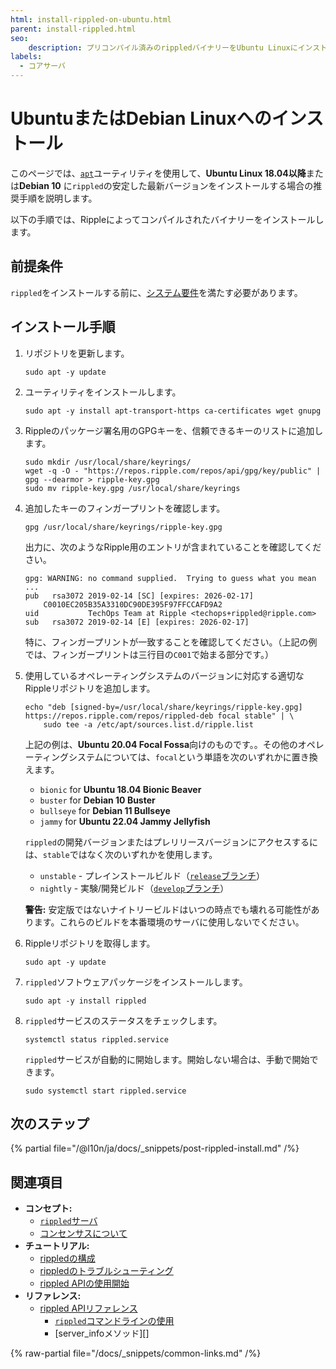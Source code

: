 ```yaml
---
html: install-rippled-on-ubuntu.html
parent: install-rippled.html
seo:
    description: プリコンパイル済みのrippledバイナリーをUbuntu Linuxにインストールします。
labels:
  - コアサーバ
---
```

# UbuntuまたはDebian Linuxへのインストール

このページでは、[`apt`](https://ubuntu.com/server/docs)ユーティリティを使用して、**Ubuntu Linux 18.04以降**または**Debian 10** に`rippled`の安定した最新バージョンをインストールする場合の推奨手順を説明します。

以下の手順では、Rippleによってコンパイルされたバイナリーをインストールします。


## 前提条件

`rippled`をインストールする前に、[システム要件](system-requirements.md)を満たす必要があります。


## インストール手順

1. リポジトリを更新します。

    ```
    sudo apt -y update
    ```

2. ユーティリティをインストールします。

    ```
    sudo apt -y install apt-transport-https ca-certificates wget gnupg
    ```

3. Rippleのパッケージ署名用のGPGキーを、信頼できるキーのリストに追加します。

    ```
    sudo mkdir /usr/local/share/keyrings/
    wget -q -O - "https://repos.ripple.com/repos/api/gpg/key/public" | gpg --dearmor > ripple-key.gpg
    sudo mv ripple-key.gpg /usr/local/share/keyrings
    ```

4. 追加したキーのフィンガープリントを確認します。

    ```
    gpg /usr/local/share/keyrings/ripple-key.gpg
    ```

   出力に、次のようなRipple用のエントリが含まれていることを確認してください。

    ```
    gpg: WARNING: no command supplied.  Trying to guess what you mean ...
    pub   rsa3072 2019-02-14 [SC] [expires: 2026-02-17]
        C0010EC205B35A3310DC90DE395F97FFCCAFD9A2
    uid           TechOps Team at Ripple <techops+rippled@ripple.com>
    sub   rsa3072 2019-02-14 [E] [expires: 2026-02-17]
    ```

   特に、フィンガープリントが一致することを確認してください。（上記の例では、フィンガープリントは三行目の`C001`で始まる部分です。）

5. 使用しているオペレーティングシステムのバージョンに対応する適切なRippleリポジトリを追加します。

    ```
    echo "deb [signed-by=/usr/local/share/keyrings/ripple-key.gpg] https://repos.ripple.com/repos/rippled-deb focal stable" | \
        sudo tee -a /etc/apt/sources.list.d/ripple.list
    ```

   上記の例は、**Ubuntu 20.04 Focal Fossa**向けのものです。。その他のオペレーティングシステムについては、`focal`という単語を次のいずれかに置き換えます。

    - `bionic` for **Ubuntu 18.04 Bionic Beaver**
    - `buster` for **Debian 10 Buster**
    - `bullseye` for **Debian 11 Bullseye**
    - `jammy` for **Ubuntu 22.04 Jammy Jellyfish**

   `rippled`の開発バージョンまたはプレリリースバージョンにアクセスするには、`stable`ではなく次のいずれかを使用します。

   - `unstable` - プレインストールビルド（[`release`ブランチ](https://github.com/XRPLF/rippled/tree/release)）
   - `nightly` - 実験/開発ビルド（[`develop`ブランチ](https://github.com/XRPLF/rippled/tree/develop)）

   **警告:** 安定版ではないナイトリービルドはいつの時点でも壊れる可能性があります。これらのビルドを本番環境のサーバに使用しないでください。

6. Rippleリポジトリを取得します。

    ```
    sudo apt -y update
    ```

7. `rippled`ソフトウェアパッケージをインストールします。

    ```
    sudo apt -y install rippled
    ```

8. `rippled`サービスのステータスをチェックします。

    ```
    systemctl status rippled.service
    ```

   `rippled`サービスが自動的に開始します。開始しない場合は、手動で開始できます。

    ```
    sudo systemctl start rippled.service
    ```

## 次のステップ

{% partial file="/@l10n/ja/docs/_snippets/post-rippled-install.md" /%}



## 関連項目

- **コンセプト:**
    - [`rippled`サーバ](../../concepts/networks-and-servers/index.md)
    - [コンセンサスについて](../../concepts/consensus-protocol/index.md)
- **チュートリアル:**
    - [rippledの構成](../configuration/index.md)
    - [rippledのトラブルシューティング](../troubleshooting/index.md)
    - [rippled APIの使用開始](../../tutorials/http-websocket-apis/get-started.md)
- **リファレンス:**
    - [rippled APIリファレンス](../../references/http-websocket-apis/index.md)
      - [`rippled`コマンドラインの使用](../commandline-usage.md)
      - [server_infoメソッド][]

{% raw-partial file="/docs/_snippets/common-links.md" /%}
